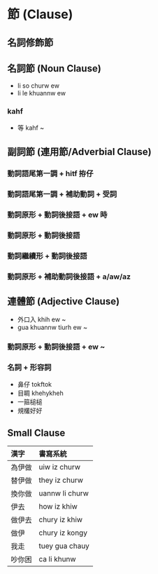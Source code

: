 # 節 (Clause)

## 名詞修飾節

## 名詞節 (Noun Clause)

* li so churw ew
* li le khuannw ew

### kahf

* 等 kahf ~


## 副詞節 (連用節/Adverbial Clause)

### 動詞語尾第一調 + hitf 拵仔

### 動詞語尾第一調 + 補助動詞 + 受詞

### 動詞原形 + 動詞後接語 + ew 時

### 動詞原形 + 動詞後接語

### 動詞繼續形 + 動詞後接語

### 動詞原形 + 補助動詞後接語 + a/aw/az


## 連體節 (Adjective Clause)

* 外口入 khih ew ~
* gua khuannw tiurh ew ~

### 動詞原形 + 動詞後接語 + ew ~

### 名詞 + 形容詞

* 鼻仔 tokftok
* 目睭 khehykheh
* 一箍槌槌
* 規欉好好

## Small Clause

| 漢字 | 書寫系統 |
| :--- | :--- |
| 為伊做 | uiw iz churw |
| 替伊做 | they iz churw |
| 換你做 | uannw li churw |
| 伊去 | how iz khiw |
| 做伊去 | chury iz khiw |
| 做伊 | chury iz kongy |
| 我走 | tuey gua chauy |
| 吵你困 | ca li khunw |
